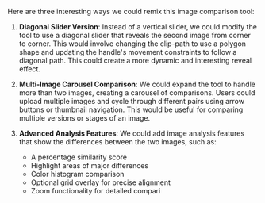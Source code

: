Here are three interesting ways we could remix this image comparison tool:

1. **Diagonal Slider Version**: Instead of a vertical slider, we could modify the tool to use a diagonal slider that reveals the second image from corner to corner. This would involve changing the clip-path to use a polygon shape and updating the handle's movement constraints to follow a diagonal path. This could create a more dynamic and interesting reveal effect.

2. **Multi-Image Carousel Comparison**: We could expand the tool to handle more than two images, creating a carousel of comparisons. Users could upload multiple images and cycle through different pairs using arrow buttons or thumbnail navigation. This would be useful for comparing multiple versions or stages of an image.

3. **Advanced Analysis Features**: We could add image analysis features that show the differences between the two images, such as:
   - A percentage similarity score
   - Highlight areas of major differences
   - Color histogram comparison
   - Optional grid overlay for precise alignment
   - Zoom functionality for detailed compari
